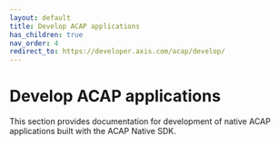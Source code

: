 ```yaml
---
layout: default
title: Develop ACAP applications
has_children: true
nav_order: 4
redirect_to: https://developer.axis.com/acap/develop/
---
```


# Develop ACAP applications

This section provides documentation for development of native ACAP applications
built with the ACAP Native SDK.
